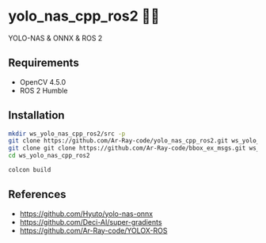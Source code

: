 # yolo_nas_cpp_ros2 🍆🐢

YOLO-NAS & ONNX & ROS 2

## Requirements

- OpenCV 4.5.0
- ROS 2 Humble

## Installation

```bash
mkdir ws_yolo_nas_cpp_ros2/src -p
git clone https://github.com/Ar-Ray-code/yolo_nas_cpp_ros2.git ws_yolo_nas_cpp_ros2/src
git clone git clone https://github.com/Ar-Ray-code/bbox_ex_msgs.git ws_yolo_nas_cpp_ros2/src
cd ws_yolo_nas_cpp_ros2

colcon build
```



## References

- https://github.com/Hyuto/yolo-nas-onnx
- https://github.com/Deci-AI/super-gradients
- https://github.com/Ar-Ray-code/YOLOX-ROS
